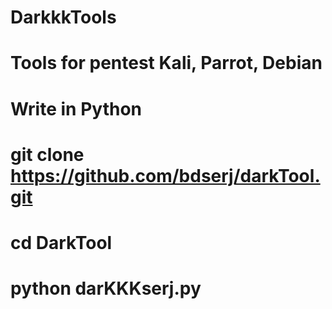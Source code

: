# DarkkkTools
# Tools for pentest Kali, Parrot, Debian
# Write in Python
# git clone https://github.com/bdserj/darkTool.git
# cd DarkTool
# python darKKKserj.py
